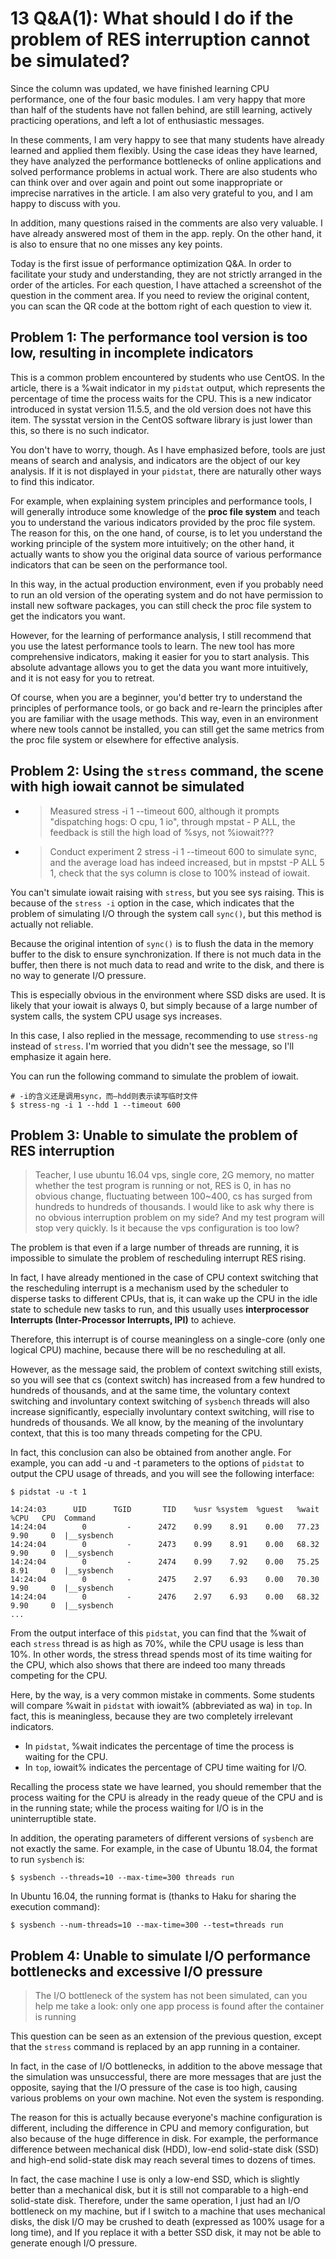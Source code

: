# 13 Q&A(1): What should I do if the problem of RES interruption cannot be simulated?

Since the column was updated, we have finished learning CPU performance, one of
the four basic modules. I am very happy that more than half of the students have
not fallen behind, are still learning, actively practicing operations, and left
a lot of enthusiastic messages.

In these comments, I am very happy to see that many students have already learned
and applied them flexibly. Using the case ideas they have learned, they have
analyzed the performance bottlenecks of online applications and solved performance
problems in actual work. There are also students who can think over and over
again and point out some inappropriate or imprecise narratives in the article.
I am also very grateful to you, and I am happy to discuss with you.

In addition, many questions raised in the comments are also very valuable. I have
already answered most of them in the app. reply. On the other hand, it is also
to ensure that no one misses any key points.

Today is the first issue of performance optimization Q&A. In order to facilitate
your study and understanding, they are not strictly arranged in the order of the
articles. For each question, I have attached a screenshot of the question in the
comment area. If you need to review the original content, you can scan the QR
code at the bottom right of each question to view it.

## Problem 1: The performance tool version is too low, resulting in incomplete indicators

This is a common problem encountered by students who use CentOS. In the article,
there is a %wait indicator in my `pidstat` output, which represents the percentage
of time the process waits for the CPU. This is a new indicator introduced in systat
version 11.5.5, and the old version does not have this item. The sysstat version
in the CentOS software library is just lower than this, so there is no such indicator.

You don't have to worry, though. As I have emphasized before, tools are just means
of search and analysis, and indicators are the object of our key analysis. If it
is not displayed in your `pidstat`, there are naturally other ways to find this indicator.

For example, when explaining system principles and performance tools, I will
generally introduce some knowledge of the **proc file system** and teach you to
understand the various indicators provided by the proc file system. The reason
for this, on the one hand, of course, is to let you understand the working principle
of the system more intuitively; on the other hand, it actually wants to show you
the original data source of various performance indicators that can be seen on
the performance tool.

In this way, in the actual production environment, even if you probably need to
run an old version of the operating system and do not have permission to install
new software packages, you can still check the proc file system to get the
indicators you want.

However, for the learning of performance analysis, I still recommend that you
use the latest performance tools to learn. The new tool has more comprehensive
indicators, making it easier for you to start analysis. This absolute advantage
allows you to get the data you want more intuitively, and it is not easy for you
to retreat.

Of course, when you are a beginner, you'd better try to understand the principles
of performance tools, or go back and re-learn the principles after you are
familiar with the usage methods. This way, even in an environment where new tools
cannot be installed, you can still get the same metrics from the proc file
system or elsewhere for effective analysis.

## Problem 2: Using the `stress` command, the scene with high iowait cannot be simulated

- > Measured stress -i 1 --timeout 600, although it prompts "dispatching hogs: O cpu, 1 io", through mpstat - P ALL, the feedback is still the high load of %sys, not %iowait???
- > Conduct experiment 2 stress -i 1 --timeout 600 to simulate sync, and the average load has indeed increased, but in mpstst -P ALL 5 1, check that the sys column is close to 100% instead of iowait.

You can't simulate iowait raising with `stress`, but you see sys raising. This is
because of the `stress -i` option in the case, which indicates that the problem
of simulating I/O through the system call `sync()`, but this method is actually
not reliable.

Because the original intention of `sync()` is to flush the data in the memory
buffer to the disk to ensure synchronization. If there is not much data in the
buffer, then there is not much data to read and write to the disk, and there is
no way to generate I/O pressure.

This is especially obvious in the environment where SSD disks are used. It is
likely that your iowait is always 0, but simply because of a large number of
system calls, the system CPU usage sys increases.

In this case, I also replied in the message, recommending to use `stress-ng`
instead of `stress`. I'm worried that you didn't see the message, so I'll
emphasize it again here.

You can run the following command to simulate the problem of iowait.

```shell
# -i的含义还是调用sync，而—hdd则表示读写临时文件
$ stress-ng -i 1 --hdd 1 --timeout 600
```

## Problem 3: Unable to simulate the problem of RES interruption

> Teacher, I use ubuntu 16.04 vps, single core, 2G memory, no matter whether the test program is running or not, RES is 0, in has no obvious change, fluctuating between 100~400, cs has surged from hundreds to hundreds of thousands. I would like to ask why there is no obvious interruption problem on my side? And my test program will stop very quickly. Is it because the vps configuration is too low?

The problem is that even if a large number of threads are running, it is impossible
to simulate the problem of rescheduling interrupt RES rising.

In fact, I have already mentioned in the case of CPU context switching that the
rescheduling interrupt is a mechanism used by the scheduler to disperse tasks to
different CPUs, that is, it can wake up the CPU in the idle state to schedule
new tasks to run, and this usually uses **interprocessor Interrupts
(Inter-Processor Interrupts, IPI)** to achieve.

Therefore, this interrupt is of course meaningless on a single-core (only one
logical CPU) machine, because there will be no rescheduling at all.

However, as the message said, the problem of context switching still exists, so
you will see that cs (context switch) has increased from a few hundred to hundreds
of thousands, and at the same time, the voluntary context switching and involuntary
context switching of `sysbench` threads will also increase significantly, especially
involuntary context switching, will rise to hundreds of thousands. We all know,
by the meaning of the involuntary context, that this is too many threads
competing for the CPU.

In fact, this conclusion can also be obtained from another angle. For example,
you can add -u and -t parameters to the options of `pidstat` to output the CPU
usage of threads, and you will see the following interface:

```shell
$ pidstat -u -t 1

14:24:03      UID      TGID       TID    %usr %system  %guest   %wait    %CPU   CPU  Command
14:24:04        0         -      2472    0.99    8.91    0.00   77.23    9.90     0  |__sysbench
14:24:04        0         -      2473    0.99    8.91    0.00   68.32    9.90     0  |__sysbench
14:24:04        0         -      2474    0.99    7.92    0.00   75.25    8.91     0  |__sysbench
14:24:04        0         -      2475    2.97    6.93    0.00   70.30    9.90     0  |__sysbench
14:24:04        0         -      2476    2.97    6.93    0.00   68.32    9.90     0  |__sysbench
...
```

From the output interface of this `pidstat`, you can find that the %wait of each
`stress` thread is as high as 70%, while the CPU usage is less than 10%. In other
words, the stress thread spends most of its time waiting for the CPU, which also
shows that there are indeed too many threads competing for the CPU.

Here, by the way, is a very common mistake in comments. Some students will compare
%wait in `pidstat` with iowait% (abbreviated as wa) in `top`. In fact, this is
meaningless, because they are two completely irrelevant indicators.

- In `pidstat`, %wait indicates the percentage of time the process is waiting for the CPU.
- In `top`, iowait% indicates the percentage of CPU time waiting for I/O.

Recalling the process state we have learned, you should remember that the process
waiting for the CPU is already in the ready queue of the CPU and is in the running
state; while the process waiting for I/O is in the uninterruptible state.

In addition, the operating parameters of different versions of `sysbench` are not
exactly the same. For example, in the case of Ubuntu 18.04, the format to run
`sysbench` is:

```shell
$ sysbench --threads=10 --max-time=300 threads run
```

In Ubuntu 16.04, the running format is (thanks to Haku for sharing the execution
command):

```shell
$ sysbench --num-threads=10 --max-time=300 --test=threads run
```

## Problem 4: Unable to simulate I/O performance bottlenecks and excessive I/O pressure

> The I/O bottleneck of the system has not been simulated, can you help me take a
> look: only one app process is found after the container is running

This question can be seen as an extension of the previous question, except that
the `stress` command is replaced by an app running in a container.

In fact, in the case of I/O bottlenecks, in addition to the above message that
the simulation was unsuccessful, there are more messages that are just the opposite,
saying that the I/O pressure of the case is too high, causing various problems
on your own machine. Not even the system is responding.

The reason for this is actually because everyone's machine configuration is different,
including the difference in CPU and memory configuration, but also because of the
huge difference in disk. For example, the performance difference between mechanical
disk (HDD), low-end solid-state disk (SSD) and high-end solid-state disk may
reach several times to dozens of times.

In fact, the case machine I use is only a low-end SSD, which is slightly better
than a mechanical disk, but it is still not comparable to a high-end solid-state disk.
Therefore, under the same operation, I just had an I/O bottleneck on my machine,
but if I switch to a machine that uses mechanical disks, the disk I/O may be
crushed to death (expressed as 100% usage for a long time), and If you replace
it with a better SSD disk, it may not be able to generate enough I/O pressure.